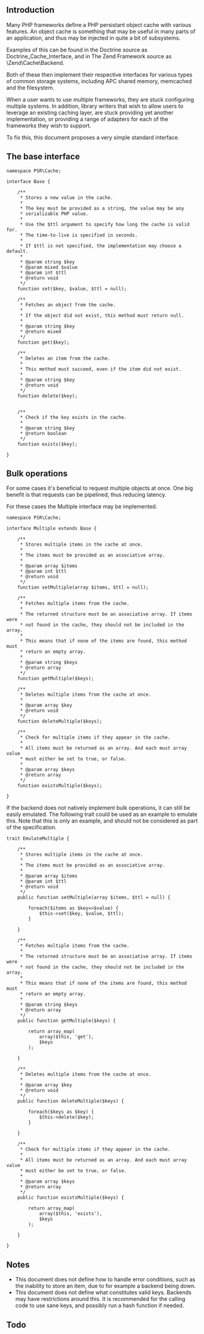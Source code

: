 ## Introduction

Many PHP frameworks define a PHP persistant object cache with various features.
An object cache is something that may be useful in many parts of an
application, and thus may be injected in quite a bit of subsystems.

Examples of this can be found in the Doctrine source as
Doctrine\_Cache\_Interface, and in The Zend Framework source as
\Zend\Cache\Backend.

Both of these then implement their respective interfaces for various types
of common storage systems, including APC shared memory, memcached and the
filesystem.

When a user wants to use multiple frameworks, they are stuck configuring
multiple systems. In addition, library writers that wish to allow users to
leverage an existing caching layer, are stuck providing yet another
implementation, or providing a range of adapters for each of the frameworks
they wish to support.

To fix this, this document proposes a very simple standard interface.

## The base interface

    namespace PSR\Cache;

    interface Base {

        /**
         * Stores a new value in the cache.
         *
         * The key must be provided as a string, the value may be any
         * serializable PHP value.
         *
         * Use the $ttl argument to specify how long the cache is valid for.
         * The time-to-live is specified in seconds.
         *
         * If $ttl is not specified, the implementation may choose a default.
         *
         * @param string $key
         * @param mixed $value
         * @param int $ttl
         * @return void
         */
        function set($key, $value, $ttl = null);

        /**
         * Fetches an object from the cache.
         *
         * If the object did not exist, this method must return null.
         *
         * @param string $key
         * @return mixed
         */
        function get($key);

        /**
         * Deletes an item from the cache.
         *
         * This method must succeed, even if the item did not exist.
         *
         * @param string $key
         * @return void
         */
        function delete($key);


        /**
         * Check if the key exists in the cache.
         *
         * @param string $key
         * @return boolean
         */
        function exists($key);

    }

## Bulk operations

For some cases it's beneficial to request multiple objects at once. One big
benefit is that requests can be pipelined, thus reducing latency.

For these cases the Multiple interface may be implemented.

    namespace PSR\Cache;

    interface Multiple extends Base {

        /**
         * Stores multiple items in the cache at once.
         *
         * The items must be provided as an associative array.
         *
         * @param array $items
         * @param int $ttl
         * @return void
         */
        function setMultiple(array $items, $ttl = null);

        /**
         * Fetches multiple items from the cache.
         *
         * The returned structure must be an associative array. If items were
         * not found in the cache, they should not be included in the array.
         *
         * This means that if none of the items are found, this method must
         * return an empty array.
         *
         * @param string $keys
         * @return array
         */
        function getMultiple($keys);

        /**
         * Deletes multiple items from the cache at once.
         *
         * @param array $key
         * @return void
         */
        function deleteMultiple($keys);

        /**
         * Check for multiple items if they appear in the cache.
         *
         * All items must be returned as an array. And each must array value
         * must either be set to true, or false.
         *
         * @param array $keys
         * @return array
         */
        function existsMultiple($keys);

    }

If the backend does not natively implement bulk operations, it can still
be easily emulated. The following trait could be used as an example to emulate
this. Note that this is only an example, and should not be considered as part
of the specification.

    trait EmulateMultiple {

        /**
         * Stores multiple items in the cache at once.
         *
         * The items must be provided as an associative array.
         *
         * @param array $items
         * @param int $ttl
         * @return void
         */
        public function setMultiple(array $items, $ttl = null) {

            foreach($items as $key=>$value) {
                $this->set($key, $value, $ttl);
            }

        }

        /**
         * Fetches multiple items from the cache.
         *
         * The returned structure must be an associative array. If items were
         * not found in the cache, they should not be included in the array.
         *
         * This means that if none of the items are found, this method must
         * return an empty array.
         *
         * @param string $keys
         * @return array
         */
        public function getMultiple($keys) {

            return array_map(
                array($this, 'get'),
                $keys
            );

        }

        /**
         * Deletes multiple items from the cache at once.
         *
         * @param array $key
         * @return void
         */
        public function deleteMultiple($keys) {

            foreach($keys as $key) {
                $this->delete($key);
            }

        }

        /**
         * Check for multiple items if they appear in the cache.
         *
         * All items must be returned as an array. And each must array value
         * must either be set to true, or false.
         *
         * @param array $keys
         * @return array
         */
        public function existsMultiple($keys) {

            return array_map(
                array($this, 'exists'),
                $keys
            );

        }

    }

## Notes

* This document does not define how to handle error conditions, such as the
  inability to store an item, due to for example a backend being down.
* This document does not define what constitutes valid keys. Backends may have
  restrictions around this. It is recommended for the calling code to use
  sane keys, and possibly run a hash function if needed.

## Todo


